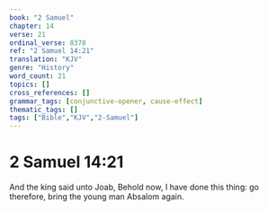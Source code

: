 ```yaml
---
book: "2 Samuel"
chapter: 14
verse: 21
ordinal_verse: 8378
ref: "2 Samuel 14:21"
translation: "KJV"
genre: "History"
word_count: 21
topics: []
cross_references: []
grammar_tags: [conjunctive-opener, cause-effect]
thematic_tags: []
tags: ["Bible","KJV","2-Samuel"]
---
```


# 2 Samuel 14:21

And the king said unto Joab, Behold now, I have done this thing: go therefore, bring the young man Absalom again.
